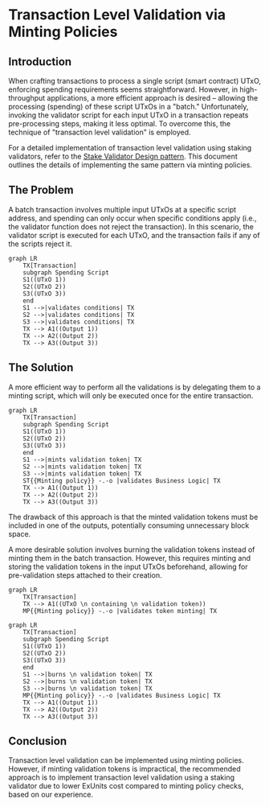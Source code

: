 # Transaction Level Validation via Minting Policies

## Introduction

When crafting transactions to process a single script (smart contract) UTxO, enforcing spending
requirements seems straightforward. However, in high-throughput applications, a more efficient
approach is desired – allowing the processing (spending) of these script UTxOs in a "batch."
Unfortunately, invoking the validator script for each input UTxO in a transaction repeats
pre-processing steps, making it less optimal. To overcome this, the technique of "transaction level
validation" is employed.

For a detailed implementation of transaction level validation using staking validators, refer to the
[Stake Validator Design pattern](../stake-validator/STAKE-VALIDATOR.md). This document outlines the details of
implementing the same pattern via minting policies.

## The Problem

A batch transaction involves multiple input UTxOs at a specific script address, and spending can
only occur when specific conditions apply (i.e., the validator function does not reject the
transaction). In this scenario, the validator script is executed for each UTxO, and the transaction
fails if any of the scripts reject it.

```mermaid
graph LR
    TX[Transaction]
    subgraph Spending Script
    S1((UTxO 1))
    S2((UTxO 2))
    S3((UTxO 3))
    end
    S1 -->|validates conditions| TX
    S2 -->|validates conditions| TX
    S3 -->|validates conditions| TX
    TX --> A1((Output 1))
    TX --> A2((Output 2))
    TX --> A3((Output 3))
```

## The Solution

A more efficient way to perform all the validations is by delegating them to a minting script, which
will only be executed once for the entire transaction.

```mermaid
graph LR
    TX[Transaction]
    subgraph Spending Script
    S1((UTxO 1))
    S2((UTxO 2))
    S3((UTxO 3))
    end
    S1 -->|mints validation token| TX
    S2 -->|mints validation token| TX
    S3 -->|mints validation token| TX
    ST{{Minting policy}} -.-o |validates Business Logic| TX
    TX --> A1((Output 1))
    TX --> A2((Output 2))
    TX --> A3((Output 3))
```

The drawback of this approach is that the minted validation tokens must be included in one of the
outputs, potentially consuming unnecessary block space.

A more desirable solution involves burning the validation tokens instead of minting them in the
batch transaction. However, this requires minting and storing the validation tokens in the input
UTxOs beforehand, allowing for pre-validation steps attached to their creation.

```mermaid
graph LR
    TX[Transaction]
    TX --> A1((UTxO \n containing \n validation token))
    MP{{Minting policy}} -.-o |validates token minting| TX
```

```mermaid
graph LR
    TX[Transaction]
    subgraph Spending Script
    S1((UTxO 1))
    S2((UTxO 2))
    S3((UTxO 3))
    end
    S1 -->|burns \n validation token| TX
    S2 -->|burns \n validation token| TX
    S3 -->|burns \n validation token| TX
    MP{{Minting policy}} -.-o |validates Business Logic| TX
    TX --> A1((Output 1))
    TX --> A2((Output 2))
    TX --> A3((Output 3))
```

## Conclusion

Transaction level validation can be implemented using minting policies. However, if minting
validation tokens is impractical, the recommended approach is to implement transaction level
validation using a staking validator due to lower ExUnits cost compared to minting policy checks,
based on our experience.
